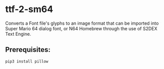 # ttf-2-sm64
Converts a Font file's glyphs to an image format that can be imported into Super Mario 64 dialog font, or N64 Homebrew through the use of S2DEX Text Engine.

## Prerequisites:
`pip3 install pillow`
